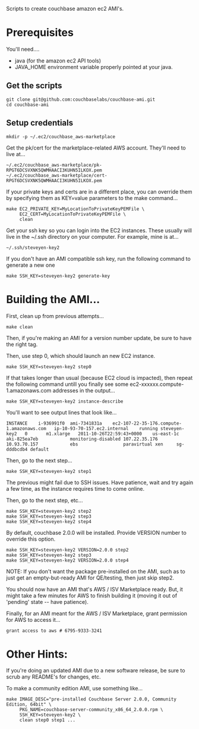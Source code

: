 Scripts to create couchbase amazon ec2 AMI's.

# Prerequisites

You'll need....

* java (for the amazon ec2 API tools)
* JAVA_HOME environment variable properly pointed at your java.

## Get the scripts

    git clone git@github.com:couchbaselabs/couchbase-ami.git
    cd couchbase-ami

## Setup credentials

    mkdir -p ~/.ec2/couchbase_aws-marketplace

Get the pk/cert for the marketplace-related AWS account.  They'll need to live at...

    ~/.ec2/couchbase_aws-marketplace/pk-RPGT6DCSVXNK5QWMHAACI3KUHN5ILKOX.pem
    ~/.ec2/couchbase_aws-marketplace/cert-RPGT6DCSVXNK5QWMHAACI3KUHN5ILKOX.pem

If your private keys and certs are in a different place, you can
override them by specifying them as KEY=value parameters to the make
command...

    make EC2_PRIVATE_KEY=MyLocationToPrivateKeyPEMFile \
         EC2_CERT=MyLocationToPrivateKeyPEMFile \
         clean

Get your ssh key so you can login into the EC2 instances.  These
usually will live in the ~/.ssh directory on your computer.  For example, mine is at...

    ~/.ssh/steveyen-key2

If you don't have an AMI compatible ssh key, run the following command to generate a new one

    make SSH_KEY=steveyen-key2 generate-key

# Building the AMI...

First, clean up from previous attempts...

    make clean

Then, if you're making an AMI for a version number update, be sure to
have the right tag.

Then, use step 0, which should launch an new EC2 instance.

    make SSH_KEY=steveyen-key2 step0

If that takes longer than usual (because EC2 cloud is impacted), then repeat the following command untill you finally see some ec2-xxxxxx.compute-1.amazonaws.com addresses in the output...

    make SSH_KEY=steveyen-key2 instance-describe

You'll want to see output lines that look like...

    INSTANCE	i-936991f0	ami-7341831a	ec2-107-22-35-176.compute-1.amazonaws.com	ip-10-93-70-157.ec2.internal	running	steveyen-key2	0		m1.xlarge	2011-10-26T22:59:43+0000	us-east-1c	aki-825ea7eb			monitoring-disabled	107.22.35.176	10.93.70.157			ebs					paravirtual	xen		sg-dddbcdb4	default

Then, go to the next step...

    make SSH_KEY=steveyen-key2 step1

The previous might fail due to SSH issues.  Have patience, wait and
try again a few time, as the instance requires time to come online.

Then, go to the next step, etc...

    make SSH_KEY=steveyen-key2 step2
    make SSH_KEY=steveyen-key2 step3
    make SSH_KEY=steveyen-key2 step4

By default, couchbase 2.0.0 will be installed. Provide VERSION number to override this option.

    make SSH_KEY=steveyen-key2 VERSION=2.0.0 step2
    make SSH_KEY=steveyen-key2 step3
    make SSH_KEY=steveyen-key2 VERSION=2.0.0 step4

NOTE: If you don't want the package pre-installed on the AMI, such as
to just get an empty-but-ready AMI for QE/testing, then just skip
step2.

You should now have an AMI that's AWS / ISV Marketplace ready.  But,
it might take a few minutes for AWS to finish building it (moving it
out of 'pending' state -- have patience).

Finally, for an AMI meant for the AWS / ISV Marketplace, grant
permission for AWS to access it...

    grant access to aws # 6795-9333-3241

# Other Hints:

If you're doing an updated AMI due to a new software release,
be sure to scrub any README's for changes, etc.

To make a community edition AMI, use something like...

    make IMAGE_DESC="pre-installed Couchbase Server 2.0.0, Community Edition, 64bit" \
         PKG_NAME=couchbase-server-community_x86_64_2.0.0.rpm \
         SSH_KEY=steveyen-key2 \
         clean step0 step1 ...
